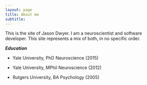```yaml
---
layout: page
title: About me
subtitle: 
---
```


This is the site of Jason Dwyer. I am a neuroscientist and software developer. This site represents a mix of both, in no specific order.

**_Education_**

- Yale University, PhD Neuroscience (2015)

- Yale University, MPhil Neuroscience (2012)

- Rutgers University, BA Psychology (2005)

